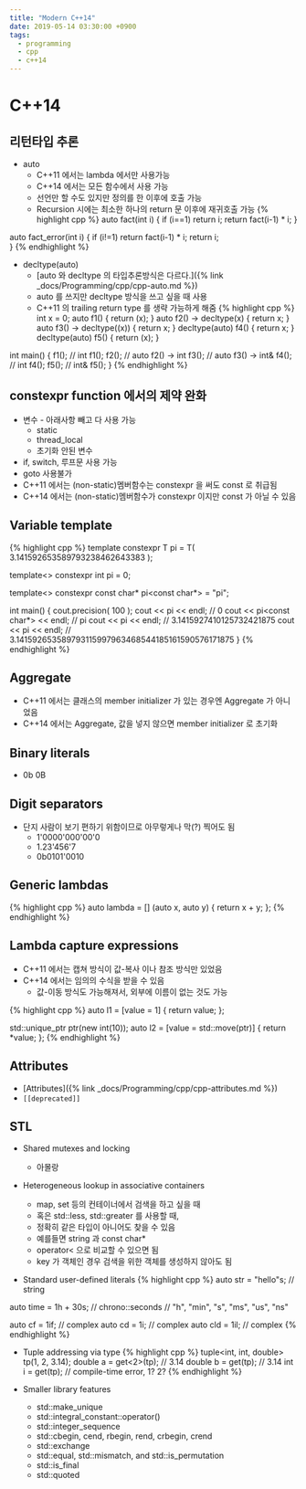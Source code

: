 ```yaml
---
title: "Modern C++14"
date: 2019-05-14 03:30:00 +0900
tags:
  - programming
  - cpp
  - c++14
---
```


C++14
===


리턴타입 추론
---
* auto
	* C++11 에서는 lambda 에서만 사용가능
	* C++14 에서는 모든 함수에서 사용 가능
	* 선언만 할 수도 있지만 정의를 한 이후에 호출 가능
	* Recursion 시에는 최소한 하나의 return 문 이후에 재귀호출 가능
{% highlight cpp %}
auto fact(int i)
{
	if (i==1)
		return i;
	return fact(i-1) * i;
}

auto fact_error(int i)
{
	if (i!=1)
		return fact(i-1) * i;
	return i;	
}
{% endhighlight %}

* decltype(auto)
	* [auto 와 decltype 의 타입추론방식은 다르다.]({% link _docs/Programming/cpp/cpp-auto.md %})
	* auto 를 쓰지만 decltype 방식을 쓰고 싶을 때 사용
	* C++11 의 trailing return type 를 생략 가능하게 해줌
{% highlight cpp %}
int x = 0;
auto f1()					{ return (x); }
auto f2() -> decltype(x)	{ return x; }
auto f3() -> decltype((x))	{ return x; }
decltype(auto) f4()			{ return x; }
decltype(auto) f5()			{ return (x); }

int main()
{
	f1(); // int  f1();
	f2(); // auto f2() -> int
	f3(); // auto f3() -> int&
	f4(); // int  f4();
	f5(); // int& f5();
}
{% endhighlight %}

constexpr function 에서의 제약 완화
---
* 변수 - 아래사항 빼고 다 사용 가능
	 * static
	 * thread_local
	 * 초기화 안된 변수
* if, switch, 루프문 사용 가능
* goto 사용불가
* C++11 에서는 (non-static)멤버함수는 constexpr 을 써도 const 로 취급됨
* C++14 에서는 (non-static)멤버함수가 constexpr 이지만 const 가 아닐 수 있음


Variable template
---

{% highlight cpp %}
template<typename T>
constexpr T pi = T( 3.141592653589793238462643383 );

template<>
constexpr int pi<int> = 0;

template<>
constexpr const char* pi<const char*> = "pi";

int main()
{
	cout.precision( 100 );
	cout << pi<int> << endl;			// 0
	cout << pi<const char*> << endl;	// pi
	cout << pi<float> << endl;			// 3.1415927410125732421875
	cout << pi<double> << endl;			// 3.141592653589793115997963468544185161590576171875
}
{% endhighlight %}


 Aggregate
---
* C++11 에서는 클래스의 member initializer 가 있는 경우엔 Aggregate 가 아니었음
* C++14 에서는 Aggregate, 값을 넣지 않으면 member initializer 로 초기화


Binary literals
---
* 0b 0B 


Digit separators
---
* 단지 사람이 보기 편하기 위함이므로 아무렇게나 막(?) 찍어도 됨
	* 1'0000'000'00'0
	* 1.23'456'7
	* 0b0101'0010


Generic lambdas
---
{% highlight cpp %}
auto lambda = [] (auto x, auto y) { return x + y; };
{% endhighlight %}


Lambda capture expressions
---
* C++11 에서는 캡쳐 방식이 값-복사 이나 참조 방식만 있었음
* C++14 에서는 임의의 수식을 받을 수 있음
	* 값-이동 방식도 가능해져서, 외부에 이름이 없는 것도 가능

{% highlight cpp %}
auto l1 = [value = 1] { return value; };

std::unique_ptr<int> ptr(new int(10));
auto l2 = [value = std::move(ptr)] { return *value; };
{% endhighlight %}


Attributes
---
* [Attributes]({% link _docs/Programming/cpp/cpp-attributes.md %})
* ```[[deprecated]]```


STL
---
* Shared mutexes and locking
	* 아몰랑

* Heterogeneous lookup in associative containers
	* map, set 등의 컨테이너에서 검색을 하고 싶을 때
	* 혹은 std::less, std::greater 를 사용할 때,
	* 정확히 같은 타입이 아니어도 찾을 수 있음
	* 예를들면 string 과 const char*
	* operator< 으로 비교할 수 있으면 됨	
	* key 가 객체인 경우 검색을 위한 객체를 생성하지 않아도 됨

* Standard user-defined literals
{% highlight cpp %}
auto str	= "hello"s;	// string

auto time	= 1h + 30s;	// chrono::seconds
						// "h", "min", "s", "ms", "us", "ns"

auto cf		= 1if;		// complex<float>
auto cd		= 1i;		// complex<double>
auto cld	= 1il;		// complex<long double>
{% endhighlight %}

* Tuple addressing via type
{% highlight cpp %}
tuple<int, int, double> tp(1, 2, 3.14);
double a = get<2>(tp);		// 3.14
double b = get<double>(tp);	// 3.14
int i = get<int>(tp);		// compile-time error, 1? 2?
{% endhighlight %}

* Smaller library features
	* std::make_unique
	* std::integral_constant::operator()
	* std::integer_sequence
	* std::cbegin, cend, rbegin, rend, crbegin, crend
	* std::exchange
	* std::equal, std::mismatch, and std::is_permutation
	* std::is_final
	* std::quoted
